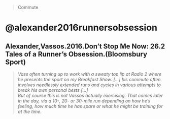 > Commute

# @alexander2016runnersobsession

## Alexander,Vassos.2016.Don’t Stop Me Now: 26.2 Tales of a Runner’s Obsession.(Bloomsbury Sport)

> *Vass often turning up to work with a sweaty top lip at Radio 2 where he presents the sport on my Breakfast Show. [...] his commute often involves needlessly extended runs and cycles in various attempts to break his own personal bests [...]*\
> *But of course this is not Vassos actually exercising. That comes later in the day, via a 10-, 20- or 30-mile run depending on how he’s feeling, how much time he has spare or what he might be training for at the time.*

